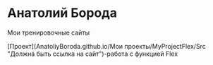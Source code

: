 
# Анатолий Борода
Мои тренировочные сайты

[Проект](AnatoliyBoroda.github.io/Мои проекты/MyProjectFlex/Src "Должна быть ссылка на сайт")-работа с функцией Flex
